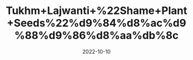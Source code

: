 ---
title: 'Tukhm+Lajwanti+%22Shame+Plant+Seeds%22%d9%84%d8%ac%d9%88%d9%86%d8%aa%db%8c'
date: '2022-10-10' 
metatag: '' 
inventory: '0' 
draft: false 
# meta description 
shortDescripton: 'Lajwanti%ef%bf%bdseeds+are+very+effective+ayurvedic+herb+for+premature+ejaculation+and+Impotency.+It+thickens+the+semen+and+increases+the+sperm%ef%bf%bd.'
description: 'Seed'
longdescription: ''
featured: True
# product Price
price: '60.0'
# Product Short Description
shortDescription: 'Lajwanti%ef%bf%bdseeds+are+very+effective+ayurvedic+herb+for+premature+ejaculation+and+Impotency.+It+thickens+the+semen+and+increases+the+sperm%ef%bf%bd.'
productID: '94A02CE6-9E2A-ED11-9968-005056B3A416'
type: 'products'
category: 'Seed' 
thumnailproduct: 'https://eraconnect.blob.core.windows.net/product-images/aminsaddiquidawakhana/94A02CE6-9E2A-ED11-9968-005056B3A416.webp' 
images:
  - image: 'https://eraconnect.blob.core.windows.net/product-images/aminsaddiquidawakhana/94A02CE6-9E2A-ED11-9968-005056B3A416.webp'  
Variants:
---